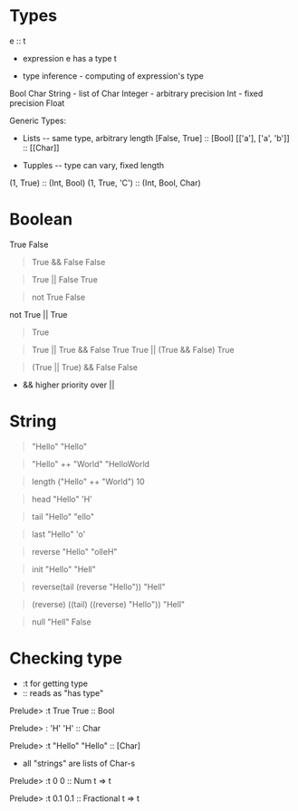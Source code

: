 Types
==================================
e :: t

- expression e has a type t

- type inference - computing of expression's type


Bool
Char
String - list of Char
Integer  - arbitrary precision
Int - fixed precision
Float

Generic Types:

- Lists
-- same type, arbitrary length
[False, True] :: [Bool]
[['a'], ['a', 'b']] :: [[Char]]

- Tupples
-- type can vary, fixed length

(1, True) :: (Int, Bool)
(1, True, 'C') :: (Int, Bool, Char)


Boolean
==================================

True
False

> True && False
False

> True || False
True

> not True
> False

not True || True
> True

> True || True && False
True
> True || (True && False)
True

> (True || True) && False
False


- && higher priority over ||

String     
=================================
                       
> "Hello"
"Hello"

> "Hello" ++ "World"
"HelloWorld

> length ("Hello" ++ "World")
10

> head "Hello"
'H'

> tail "Hello"
"ello"

> last "Hello"
'o'

> reverse "Hello"
"olleH"

> init "Hello"
"Hell"

> reverse(tail (reverse "Hello"))
"Hell"

> (reverse) ((tail) ((reverse) "Hello"))
"Hell"

> null "Hell"
False


Checking type
===================================
- :t for getting type
- :: reads as "has type"

Prelude> :t True
True :: Bool

Prelude> : 'H'
'H' :: Char

Prelude> :t "Hello"
"Hello" :: [Char]

- all "strings" are lists of Char-s

Prelude> :t 0
0 :: Num t => t

Prelude> :t 0.1
0.1 :: Fractional t => t